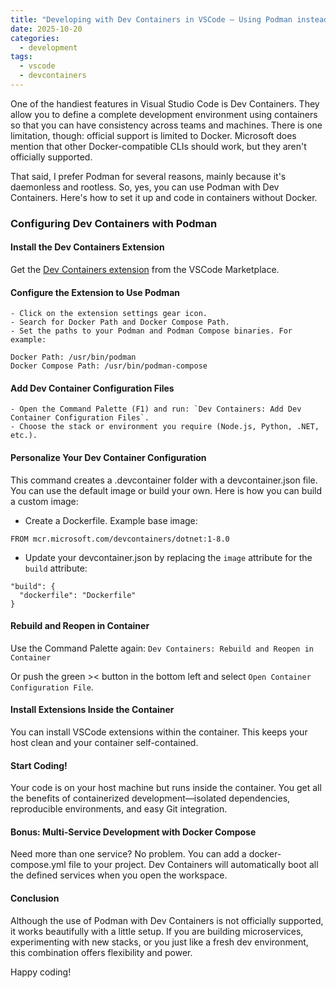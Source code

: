 ```yaml
---
title: "Developing with Dev Containers in VSCode — Using Podman instead of Docker"
date: 2025-10-20
categories:
  - development
tags:
  - vscode
  - devcontainers
---
```


One of the handiest features in Visual Studio Code is Dev Containers. They allow you to define a complete development environment using containers so that you can have consistency across teams and machines. There is one limitation, though: official support is limited to Docker. Microsoft does mention that other Docker-compatible CLIs should work, but they aren't officially supported.

That said, I prefer Podman for several reasons, mainly because it's daemonless and rootless. So, yes, you can use Podman with Dev Containers. Here's how to set it up and code in containers without Docker.

### Configuring Dev Containers with Podman

#### Install the Dev Containers Extension
Get the [Dev Containers extension](https://marketplace.visualstudio.com/items?itemName=ms-vscode-remote.remote-containers) from the VSCode Marketplace.

#### Configure the Extension to Use Podman
	- Click on the extension settings gear icon.
	- Search for Docker Path and Docker Compose Path.
	- Set the paths to your Podman and Podman Compose binaries. For example:
```
Docker Path: /usr/bin/podman
Docker Compose Path: /usr/bin/podman-compose
```
#### Add Dev Container Configuration Files
	- Open the Command Palette (F1) and run: `Dev Containers: Add Dev Container Configuration Files`.
	- Choose the stack or environment you require (Node.js, Python, .NET, etc.).
#### Personalize Your Dev Container Configuration
This command creates a .devcontainer folder with a devcontainer.json file. You can use the default image or build your own. Here is how you can build a custom image:
- Create a Dockerfile. Example base image:
```
FROM mcr.microsoft.com/devcontainers/dotnet:1-8.0
```
- Update your devcontainer.json by replacing the `image` attribute for the `build` attribute:

```
"build": {
  "dockerfile": "Dockerfile"
}
```

#### Rebuild and Reopen in Container

Use the Command Palette again:
`Dev Containers: Rebuild and Reopen in Container`

Or push the green >< button in the bottom left and select `Open Container Configuration File`.

#### Install Extensions Inside the Container
You can install VSCode extensions within the container. This keeps your host clean and your container self-contained.

#### Start Coding!
Your code is on your host machine but runs inside the container. You get all the benefits of containerized development—isolated dependencies, reproducible environments, and easy Git integration.

#### Bonus: Multi-Service Development with Docker Compose
Need more than one service? No problem. You can add a docker-compose.yml file to your project. Dev Containers will automatically boot all the defined services when you open the workspace.

#### Conclusion
Although the use of Podman with Dev Containers is not officially supported, it works beautifully with a little setup. If you are building microservices, experimenting with new stacks, or you just like a fresh dev environment, this combination offers flexibility and power.

Happy coding!
